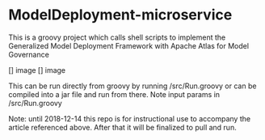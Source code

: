 # ModelDeployment-microservice
This is a groovy project which calls shell scripts to implement the Generalized Model Deployment Framework with Apache Atlas for Model Governance


[] image
[] image

This can be run directly from groovy by running /src/Run.groovy or can be compiled into a jar file and run from there.  Note input params in /src/Run.groovy

Note: until 2018-12-14 this repo is for instructional use to accompany the article referenced above.  After that it will be finalized to pull and run.
